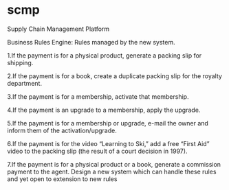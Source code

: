 # scmp
Supply Chain Management Platform 

Business Rules Engine:
Rules managed by the new system.

1.If the payment is for a physical product, generate a packing slip for shipping.

2.If the payment is for a book, create a duplicate packing slip for the royalty department.

3.If the payment is for a membership, activate that membership.

4.If the payment is an upgrade to a membership, apply the upgrade.

5.If the payment is for a membership or upgrade, e-mail the owner and inform them of the activation/upgrade.

6.If the payment is for the video “Learning to Ski,” add a free “First Aid” video to the packing slip (the result of a court decision in 1997).

7.If the payment is for a physical product or a book, generate a commission payment to the agent. Design a new system which can handle these rules and yet open to extension to new rules
